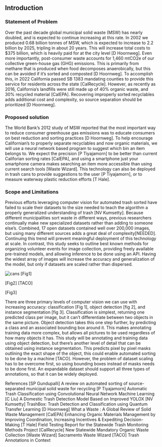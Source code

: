## Introduction

### Statement of Problem

Over the past decade global municipal solid waste (MSW) has nearly doubled, and is expected to continue increasing at this rate. In 2002 we produced 0.68 billion tonnes of MSW, which is expected to increase to 2.2 billion by 2025, tripling in about 20 years. This will increase total costs to $375 billion, which is heavily paid for at the city level [D Hoornweg]. Even more importantly, post-consumer waste accounts for 1,460 mtCO2e of our collective green-house gas (GHG) emissions. This is primarily from methane that is produced when food decomposes anaerobically, but this can be avoided if it’s sorted and composted [D Hoornweg]. To accomplish this, in 2022 California passed SB 1383 mandating counties to provide this service for residents across the state [CalRecycle]. However, as recently as 2016, California’s landfills were still made up of 40% organic waste, and 30% recycled material [CalEPA]. Recovering improperly sorted recyclables adds additional cost and complexity, so source separation should be prioritized [D Hoornweg].
  
### Proposed solution

The World Bank’s 2012 study of MSW reported that the most important way to reduce consumer greenhouse gas emissions was to educate consumers on best reduction and sorting practices [D Hoornweg]. To help encourage Californian’s to properly separate recyclables and now organic materials, we will use a neural network based program to suggest which bin an item belongs to. We expect the precision [P Tiyajamorn] to be better than current Califorian sorting rates [CalEPA], and using a smartphone just your smartphone camera makes searching an item more accessible than using current search tools [Waste Wizard]. This technology can also be deployed in trash cans to provide suggestions to the user [P Tiyajamorn], or to measure waterway plastic reduction efforts [T Hale].

### Scope and Limitations

Previous efforts leveraging computer vision for automated trash sorted have failed to scale their datasets to the size needed to teach the algorithm a properly generalized understanding of trash [NV Kumsetty]. Because different municipalities sort waste in different ways, previous researchers continually make new specialized datasets rather than adding to someone else’s. Combined, 17 open datasets contained well over 200,000 images, but using many different sources adds a great deal of complexity[NEEDED]. Continuing this trend will prevent meaningful deployment of this technology at scale. In contrast, this study seeks to outline best known methods for organizing volunteer events for image collection, providing freely available pre-trained models, and allowing inference to be done using an API. Having the widest array of images will increase the accuracy and generalization of the model, but only if datasets are scaled rather than dispersed. 

![cans](https://user-images.githubusercontent.com/39971693/196779604-f806a2be-3e28-43a6-be2a-e860624c3c1c.png)
[Fig1]


[Fig2] [TACO]


[Fig3]

There are three primary levels of computer vision we can use with increasing accuracy: classification [Fig 1], object detection [fig 2], and instance segmentation [fig 3]. Classification is simplest, returning one predicted class per image, but it can’t differentiate between two objects in the same picture. Object detection takes this one step further, by predicting a class and an associated bounding box around it. This makes annotating training data more complex, but allows all pictures to be used regardless of how many objects it has. This study will be annotating and training data using object detection, but there’s another level of detail that can be obtained using instance segmentation. This predicts pixel by pixel masks outlining the exact shape of the object, this could enable automated sorting to be done by a machine [TACO]. However, the problem of dataset scaling has to be overcome first, so using bounding boxes instead of masks needs to be done first. An expandable dataset should support all three types of annotations, so that it can be widely deployed.  


References
[SP Gundupalli] A review on automated sorting of source-separated municipal solid waste for recycling
[P Tiyajamorn] Automatic Trash Classification using Convolutional Neural Network Machine Learning
[C Liu] A Domestic Trash Detection Model Based on Improved YOLOX
[NV Kumsetty] TrashBox: Trash Detection and Classification using Quantum Transfer Learning
[D Hoornweg] What a Waste : A Global Review of Solid Waste Management
[CalEPA] Enhancing Organic Materials Management by Improving Coordination, Increasing Incentives & Expediting Decision-Making
[T Hale] Field Testing Report for the Statewide Trash Monitoring Methods Project
[CalRecycle] New Statewide Mandatory Organic Waste Collection
[Waste Wizard] Sacramento Waste Wizard
[TACO] Trash Annotations in Context

